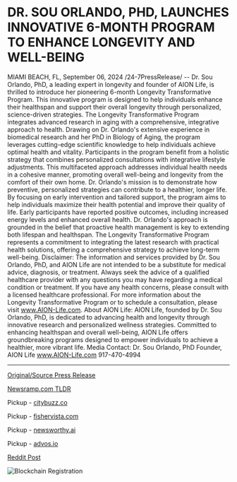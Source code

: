 # DR. SOU ORLANDO, PHD, LAUNCHES INNOVATIVE 6-MONTH PROGRAM TO ENHANCE LONGEVITY AND WELL-BEING

MIAMI BEACH, FL, September 06, 2024 /24-7PressRelease/ -- Dr. Sou Orlando, PhD, a leading expert in longevity and founder of AION Life, is thrilled to introduce her pioneering 6-month Longevity Transformative Program. This innovative program is designed to help individuals enhance their healthspan and support their overall longevity through personalized, science-driven strategies.  The Longevity Transformative Program integrates advanced research in aging with a comprehensive, integrative approach to health. Drawing on Dr. Orlando's extensive experience in biomedical research and her PhD in Biology of Aging, the program leverages cutting-edge scientific knowledge to help individuals achieve optimal health and vitality.  Participants in the program benefit from a holistic strategy that combines personalized consultations with integrative lifestyle adjustments. This multifaceted approach addresses individual health needs in a cohesive manner, promoting overall well-being and longevity from the comfort of their own home.  Dr. Orlando's mission is to demonstrate how preventive, personalized strategies can contribute to a healthier, longer life. By focusing on early intervention and tailored support, the program aims to help individuals maximize their health potential and improve their quality of life. Early participants have reported positive outcomes, including increased energy levels and enhanced overall health.  Dr. Orlando's approach is grounded in the belief that proactive health management is key to extending both lifespan and healthspan. The Longevity Transformative Program represents a commitment to integrating the latest research with practical health solutions, offering a comprehensive strategy to achieve long-term well-being.  Disclaimer: The information and services provided by Dr. Sou Orlando, PhD, and AION Life are not intended to be a substitute for medical advice, diagnosis, or treatment. Always seek the advice of a qualified healthcare provider with any questions you may have regarding a medical condition or treatment. If you have any health concerns, please consult with a licensed healthcare professional.  For more information about the Longevity Transformative Program or to schedule a consultation, please visit www.AION-Life.com.  About AION Life: AION Life, founded by Dr. Sou Orlando, PhD, is dedicated to advancing health and longevity through innovative research and personalized wellness strategies. Committed to enhancing healthspan and overall well-being, AION Life offers groundbreaking programs designed to empower individuals to achieve a healthier, more vibrant life.  Media Contact: Dr. Sou Orlando, PhD Founder, AION Life www.AION-Life.com 917-470-4994 

---

[Original/Source Press Release](https://www.24-7pressrelease.com/press-release/514084/dr-sou-orlando-phd-launches-innovative-6-month-program-to-enhance-longevity-and-well-being)
                    

[Newsramp.com TLDR](https://newsramp.com/curated-news/aion-life-launches-groundbreaking-longevity-transformative-program/6c46e9e9545f2c4ab63d27107a7c14f6) 


Pickup - [citybuzz.co](https://citybuzz.co/2024/09/06/dr-sou-orlando-unveils-revolutionary-6-month-longevity-program)

Pickup - [fishervista.com](https://fishervista.com/en/dr-sou-orlando-launches-science-driven-longevity-program/20246579)

Pickup - [newsworthy.ai](https://newsworthy.ai/curated/dr-sou-orlando-unveils-groundbreaking-6-month-longevity-program/20246579)

Pickup - [advos.io](https://advos.io/en/dr-sou-orlando-launches-6-month-program-to-enhance-longevity-and-well-being/20246579)
 



[Reddit Post](https://www.reddit.com/r/AlternativeHealthNews/comments/1fa99wp/aion_life_launches_groundbreaking_longevity/) 



![Blockchain Registration](https://cdn.newsramp.app/24-7PressRelease/qrcode/249/6/waitytxz.webp)